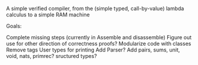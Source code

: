 A simple verified compiler, from the (simple typed, call-by-value) lambda calculus to a simple RAM machine

Goals:

Complete missing steps (currently in Assemble and disassemble)
Figure out use for other direction of correctness proofs?
Modularize code with classes
Remove tags
User types for printing
Add Parser?
Add pairs, sums, unit, void, nats, primrec? sructured types?